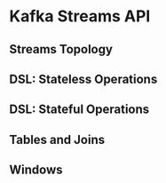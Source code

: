 # Kafka Streams API

## Streams Topology

## DSL: Stateless Operations

## DSL: Stateful Operations

## Tables and Joins

## Windows
